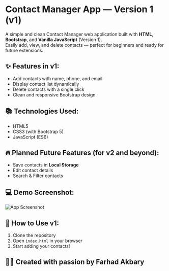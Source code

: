 # Contact Manager App — Version 1 (v1)

A simple and clean Contact Manager web application built with **HTML**, **Bootstrap**, and **Vanilla JavaScript** (Version 1).  
Easily add, view, and delete contacts — perfect for beginners and ready for future extensions.

## ✨ Features in v1:
- Add contacts with name, phone, and email  
- Display contact list dynamically  
- Delete contacts with a single click  
- Clean and responsive Bootstrap design

## 📚 Technologies Used:
- HTML5  
- CSS3 (with Bootstrap 5)  
- JavaScript (ES6)

## 🔥 Planned Future Features (for v2 and beyond):
- Save contacts in **Local Storage**  
- Edit contact details  
- Search & Filter contacts

## 💻 Demo Screenshot:
![App Screenshot](./screenshot.png)

## 🚀 How to Use v1:
1. Clone the repository  
2. Open `index.html` in your browser  
3. Start adding your contacts!

## 👨‍💻 Created with passion by Farhad Akbary
